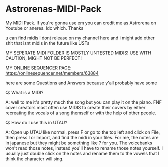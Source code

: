 # Astrorenas-MIDI-Pack
My MIDI Pack. If you're gonna use em you can credit me as Astrorena on Youtube or aneres. Idc which. Thanks

u can find midis i dont release on my channel here and i might add other shit that isnt midis in the future like USTs


MY SEPERATE MIDI FOLDER IS MOSTLY UNTESTED MIDIS! USE WITH CAUTION, MIGHT NOT BE PERFECT!

MY ONLINE SEQUENCER PAGE: https://onlinesequencer.net/members/63884


here are some Questions and Answers because y'all probably have some

Q: What is a MIDI?

A: well to me it's pretty much the song but you can play it on the piano. FNF cover creators most often use MIDIS to create their covers by either recreating the vocals of a song themself or with the help of other people.

Q: How do I use this in UTAU?

A: Open up UTAU like normal, press F or go to the top left and click on File, then press I or Import, and find the midi in your files. For me, the notes are in japanese but they might be something like ? for you. The voicebanks won't read those notes, instead you'll have to rename those notes yourself. I usually just double click on the notes and rename them to the vowels that I think the character will sing.
